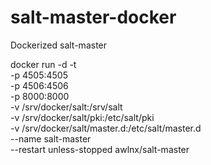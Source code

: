 # salt-master-docker
Dockerized salt-master

docker run -d -t  \
    -p 4505:4505 \
    -p 4506:4506 \
    -p 8000:8000 \
    -v /srv/docker/salt:/srv/salt \
    -v /srv/docker/salt/pki:/etc/salt/pki \
    -v /srv/docker/salt/master.d:/etc/salt/master.d \
    --name salt-master \
    --restart unless-stopped awlnx/salt-master
